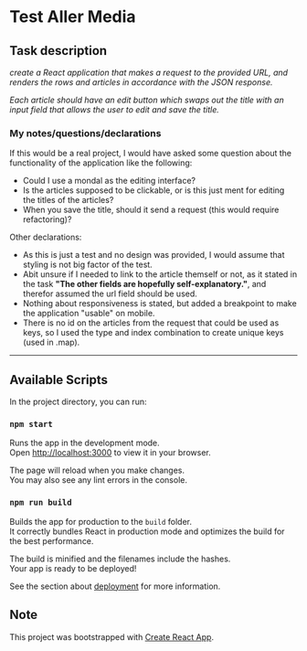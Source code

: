# Test Aller Media

## Task description

_create a React application that makes a request to the provided URL, and renders the rows and articles in accordance with the JSON response._

_Each article should have an edit button which swaps out the title with an input field that allows the user to edit and save the title._

### My notes/questions/declarations

If this would be a real project, I would have asked some question about the functionality of the application like the following:

-   Could I use a mondal as the editing interface?
-   Is the articles supposed to be clickable, or is this just ment for editing the titles of the articles?
-   When you save the title, should it send a request (this would require refactoring)?

Other declarations:

-   As this is just a test and no design was provided, I would assume that styling is not big factor of the test.
-   Abit unsure if I needed to link to the article themself or not, as it stated in the task **"The other fields are hopefully self-explanatory."**, and therefor assumed the url field should be used.
-   Nothing about responsiveness is stated, but added a breakpoint to make the application "usable" on mobile.
-   There is no id on the articles from the request that could be used as keys, so I used the type and index combination to create unique keys (used in .map).

---

## Available Scripts

In the project directory, you can run:

### `npm start`

Runs the app in the development mode.\
Open [http://localhost:3000](http://localhost:3000) to view it in your browser.

The page will reload when you make changes.\
You may also see any lint errors in the console.

### `npm run build`

Builds the app for production to the `build` folder.\
It correctly bundles React in production mode and optimizes the build for the best performance.

The build is minified and the filenames include the hashes.\
Your app is ready to be deployed!

See the section about [deployment](https://facebook.github.io/create-react-app/docs/deployment) for more information.

## Note

This project was bootstrapped with [Create React App](https://github.com/facebook/create-react-app).
